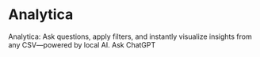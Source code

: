 # Analytica
Analytica: Ask questions, apply filters, and instantly visualize insights from any CSV—powered by local AI.          Ask ChatGPT
